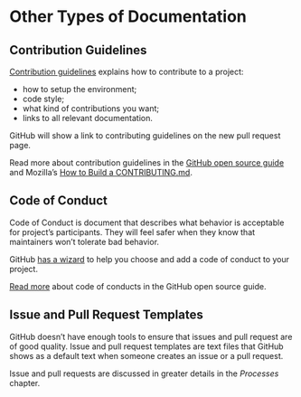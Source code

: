 # Other Types of Documentation

## Contribution Guidelines

[Contribution guidelines](https://help.github.com/articles/setting-guidelines-for-repository-contributors/) explains how to contribute to a project:

- how to setup the environment;
- code style;
- what kind of contributions you want;
- links to all relevant documentation.

GitHub will show a link to contributing guidelines on the new pull request page.

Read more about contribution guidelines in the [GitHub open source guide](https://opensource.guide/starting-a-project/#writing-your-contributing-guidelines) and Mozilla’s [How to Build a CONTRIBUTING.md](http://mozillascience.github.io/working-open-workshop/contributing/).

## Code of Conduct

Code of Conduct is document that describes what behavior is acceptable for project’s participants. They will feel safer when they know that maintainers won’t tolerate bad behavior.

GitHub [has a wizard](https://help.github.com/articles/adding-a-code-of-conduct-to-your-project/) to help you choose and add a code of conduct to your project.

[Read more](https://opensource.guide/code-of-conduct/) about code of conducts in the GitHub open source guide.

## Issue and Pull Request Templates

GitHub doesn’t have enough tools to ensure that issues and pull request are of good quality. Issue and pull request templates are text files that GitHub shows as a default text when someone creates an issue or a pull request.

Issue and pull requests are discussed in greater details in the _Processes_ chapter.
